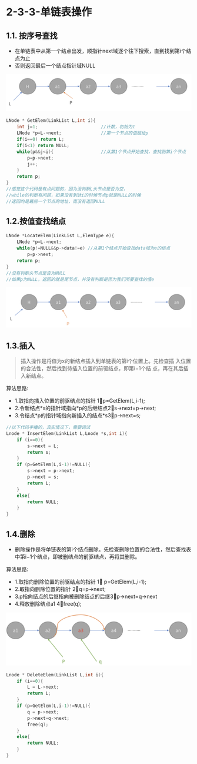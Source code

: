 # 2-3-3-单链表操作

## 1.1. 按序号查找

* 在单链表中从第一个结点出发，顺指针next域逐个往下搜索，直到找到第i个结点为止
* 否则返回最后一个结点指针域NULL

![](../../.gitbook/assets/image%20%28229%29.png)

```cpp
LNode * GetElem(LinkList L,int i){ 
    int j=1;                        //计数，初始为1
    LNode *p=L->next;               //第一个节点的值赋给p
    if(i==0) return L; 
    if(i<1) return NULL; 
    while(p&&j<i){                  //从第1个节点开始查找，查找到第i个节点
        p=p->next;
        j++;
    }
    return p;
}
//感觉这个代码是有点问题的，因为没判断L头节点是否为空，
//while的判断有问题，如果没有到达i的时候节点p就是NULL的时候
//返回的是最后一个节点的地址，而没有返回NULL
```

## 1.2.按值查找结点

```c
LNode *LocateElem(LinkList L,ElemType e){         
    LNode *p=L->next; 
    while(p!=NULL&&p->data!=e) //从第1个结点开始查找data域为e的结点 
        p=p->next;
    return p;
}
//没有判断头节点是否为NULL
//如果p为NULL，返回的就是尾节点，并没有判断是否为我们所要查找的值e
```

![](../../.gitbook/assets/image%20%28138%29.png)

## 1.3.插入

> 插入操作是将值为x的新结点插入到单链表的第i个位置上。先检查插 入位置的合法性，然后找到待插入位置的前驱结点，即第i−1个结 点，再在其后插入新结点。

算法思路:

* 1.取指向插入位置的前驱结点的指针        1⃣️p=GetElem\(L,i-1\); 
* 2.令新结点\*s的指针域指向\*p的后继结点2⃣️s-&gt;next=p-&gt;next; 
* 3.令结点\*p的指针域指向新插入的结点\*s3⃣️p-&gt;next=s;

```cpp
//以下代码手撸的，真实情况下，需要调试
Lnode * InsertElem(LinkList L,Lnode *s,int i){
    if (i==0){
        s->next = L;
        return s;
    }
    if (p=GetElem(L,i-1)!=NULL){ 
        s->next = p->next;
        p->next = s;
        return L;
    }
    else{
        return NULL;
    }
}
```

## 1.4.删除

* 删除操作是将单链表的第i个结点删除。先检查删除位置的合法性，然后查找表中第i−1个结点，即被删结点的前驱结点，再将其删除。

算法思路:

* 1.取指向删除位置的前驱结点的指针          1⃣️ p=GetElem\(L,i-1\);
* 2.取指向删除位置的指针                               2⃣️q=p-&gt;next;
* 3.p指向结点的后继指向被删除结点的后继3⃣️p-&gt;next=q-&gt;next
* 4.释放删除结点a1                                           4⃣️free\(q\);

![](../../.gitbook/assets/image%20%28218%29.png)



```cpp
Lnode * DeleteElem(LinkList L,int i){
    if (i==0){
        L = L->next;
        return L;
    }
    if (p=GetElem(L,i-1)!=NULL){ 
        q = p->next;
        p->next=q->next;
        free(q);
    }
    else{
        return NULL;
    }
}
```

